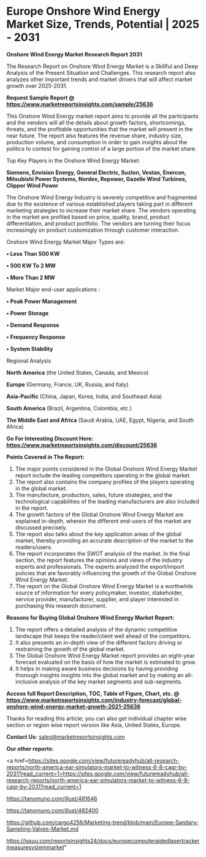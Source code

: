 # Europe Onshore Wind Energy Market Size, Trends, Potential | 2025 - 2031

<strong>Onshore Wind Energy Market Research Report 2031</strong>

The Research Report on Onshore Wind Energy Market is a Skillful and Deep Analysis of the Present Situation and Challenges. This research report also analyzes other important trends and market drivers that will affect market growth over 2025-2031.

<strong>Request Sample Report @ <a href=https://www.marketreportsinsights.com/sample/25636>https://www.marketreportsinsights.com/sample/25636</a></strong>

This Onshore Wind Energy market report aims to provide all the participants and the vendors will all the details about growth factors, shortcomings, threats, and the profitable opportunities that the market will present in the near future. The report also features the revenue share, industry size, production volume, and consumption in order to gain insights about the politics to contest for gaining control of a large portion of the market share.

Top Key Players in the Onshore Wind Energy Market:

<strong>Siemens, Envision Energy, General Electric, Suzlon, Vestas, Enercon, Mitsubishi Power Systems, Nordex, Repower, Gazelle Wind Turbines, Clipper Wind Power</strong>

The Onshore Wind Energy Industry is severely competitive and fragmented due to the existence of various established players taking part in different marketing strategies to increase their market share. The vendors operating in the market are profiled based on price, quality, brand, product differentiation, and product portfolio. The vendors are turning their focus increasingly on product customization through customer interaction.

Onshore Wind Energy Market Major Types are:

<strong>• Less Than 500 KW

• 500 KW To 2 MW

• More Than 2 MW</strong>

Market Major end-user applications :

<strong>• Peak Power Management

• Power Storage

• Demand Response

• Frequency Response

• System Stability</strong>

Regional Analysis

</u><strong><b>North America</b></strong> (the United States, Canada, and Mexico)

<strong><b>Europe </b></strong>(Germany, France, UK, Russia, and Italy)

<strong><b>Asia-Pacific</b></strong> (China, Japan, Korea, India, and Southeast Asia)

<strong><b>South America</b></strong> (Brazil, Argentina, Colombia, etc.)

<strong><b>The Middle East and Africa</b></strong> (Saudi Arabia, UAE, Egypt, Nigeria, and South Africa)

<strong>Go For Interesting Discount Here: <a href=https://www.marketreportsinsights.com/discount/25636>https://www.marketreportsinsights.com/discount/25636</a></strong>

<strong>Points Covered in The Report:</strong>
<ol>
  <li>The major points considered in the Global Onshore Wind Energy Market report include the leading competitors operating in the global market.</li>
  <li>The report also contains the company profiles of the players operating in the global market.</li>
  <li>The manufacture, production, sales, future strategies, and the technological capabilities of the leading manufacturers are also included in the report.</li>
  <li>The growth factors of the Global Onshore Wind Energy Market are explained in-depth, wherein the different end-users of the market are discussed precisely.</li>
  <li>The report also talks about the key application areas of the global market, thereby providing an accurate description of the market to the readers/users.</li>
  <li>The report incorporates the SWOT analysis of the market. In the final section, the report features the opinions and views of the industry experts and professionals. The experts analyzed the export/import policies that are favorably influencing the growth of the Global Onshore Wind Energy Market.</li>
  <li>The report on the Global Onshore Wind Energy Market is a worthwhile source of information for every policymaker, investor, stakeholder, service provider, manufacturer, supplier, and player interested in purchasing this research document.</li>
</ol>
<strong>Reasons for Buying Global Onshore Wind Energy Market Report:</strong>

<ol>
  <li>The report offers a detailed analysis of the dynamic competitive landscape that keeps the reader/client well ahead of the competitors.</li>
  <li>It also presents an in-depth view of the different factors driving or restraining the growth of the global market.</li>
  <li>The Global Onshore Wind Energy Market report provides an eight-year forecast evaluated on the basis of how the market is estimated to grow.</li>
  <li>It helps in making aware business decisions by having providing thorough insights insights into the global market and by making an all-inclusive analysis of the key market segments and sub-segments.</li>
</ol>
<strong>Access full Report Description, TOC, Table of Figure, Chart, etc. @ <a href=https://www.marketreportsinsights.com/industry-forecast/global-onshore-wind-energy-market-growth-2021-25636>https://www.marketreportsinsights.com/industry-forecast/global-onshore-wind-energy-market-growth-2021-25636</a></strong>


Thanks for reading this article; you can also get individual chapter wise section or region wise report version like Asia, United States, Europe.

<strong>Contact Us:</strong>
sales@marketreportsinsights.com

<strong>Our other reports:</strong>

<a href=https://sites.google.com/view/futurereadyhub/all-research-reports/north-america-ear-simulators-market-to-witness-6-8-cagr-by-2031?read_current=1>https://sites.google.com/view/futurereadyhub/all-research-reports/north-america-ear-simulators-market-to-witness-6-8-cagr-by-2031?read_current=1</a>

<a href=https://tanomuno.com/illust/481646>https://tanomuno.com/illust/481646</a>

<a href=https://tanomuno.com/illust/482400>https://tanomuno.com/illust/482400</a>

<a href=https://github.com/cargo4256/Marketing-trend/blob/main/Europe-Sanitary-Sampling-Valves-Market.md>https://github.com/cargo4256/Marketing-trend/blob/main/Europe-Sanitary-Sampling-Valves-Market.md</a>

<a href=https://issuu.com/reportsinsights24/docs/europecomputeraidedlasertrackermeasuresystemmarket>https://issuu.com/reportsinsights24/docs/europecomputeraidedlasertrackermeasuresystemmarket</a>"
